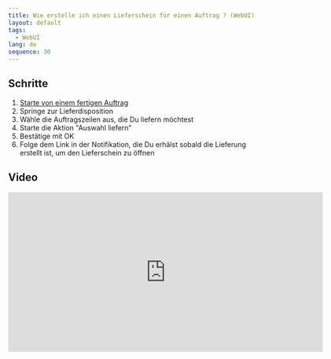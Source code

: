 ```yaml
---
title: Wie erstelle ich einen Lieferschein für einen Auftrag ? (WebUI)
layout: default
tags:
  - WebUI
lang: de
sequence: 30
---
```


## Schritte

1. [Starte von einem fertigen Auftrag](Auftrag_erfassen_webui)
1. Springe zur Lieferdisposition
1. Wähle die Auftragszeilen aus, die Du liefern möchtest
1. Starte die Aktion "Auswahl liefern"
1. Bestätige mit OK
1. Folge dem Link in der Notifikation, die Du erhälst sobald die Lieferung erstellt ist, um den Lieferschein zu öffnen


## Video

<iframe src="https://player.vimeo.com/video/206310601" width="640" height="325" frameborder="0" webkitallowfullscreen mozallowfullscreen allowfullscreen></iframe>
